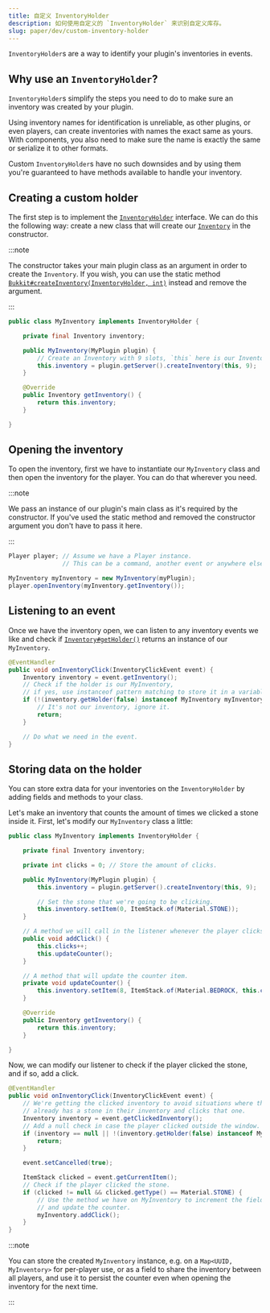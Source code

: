 ```yaml
---
title: 自定义 InventoryHolder
description: 如何使用自定义的 `InventoryHolder` 来识别自定义库存。
slug: paper/dev/custom-inventory-holder
---
```


`InventoryHolder`s are a way to identify your plugin's inventories in events.

## Why use an `InventoryHolder`?

`InventoryHolder`s simplify the steps you need to do to make sure an inventory was created by your plugin.

Using inventory names for identification is unreliable, as other plugins, or even players, can create inventories with names the exact same as yours.
With components, you also need to make sure the name is exactly the same or serialize it to other formats.

Custom `InventoryHolder`s have no such downsides and by using them you're guaranteed to have methods available to handle your inventory.

## Creating a custom holder

The first step is to implement the [`InventoryHolder`](jd:paper:org.bukkit.inventory.InventoryHolder) interface.
We can do this the following way: create a new class that will create our [`Inventory`](jd:paper:org.bukkit.inventory.Inventory) in the constructor.

:::note

The constructor takes your main plugin class as an argument in order to create the `Inventory`.
If you wish, you can use the static method [`Bukkit#createInventory(InventoryHolder, int)`](jd:paper:org.bukkit.Bukkit#createInventory(org.bukkit.inventory.InventoryHolder,int)) instead and remove the argument.

:::

```java title="MyInventory.java"
public class MyInventory implements InventoryHolder {

    private final Inventory inventory;

    public MyInventory(MyPlugin plugin) {
        // Create an Inventory with 9 slots, `this` here is our InventoryHolder.
        this.inventory = plugin.getServer().createInventory(this, 9);
    }

    @Override
    public Inventory getInventory() {
        return this.inventory;
    }

}
```

## Opening the inventory

To open the inventory, first we have to instantiate our `MyInventory` class and then open the inventory for the player.
You can do that wherever you need.

:::note

We pass an instance of our plugin's main class as it's required by the constructor. If you've used the static method and removed the constructor
argument you don't have to pass it here.

:::

```java
Player player; // Assume we have a Player instance.
               // This can be a command, another event or anywhere else you have a Player.

MyInventory myInventory = new MyInventory(myPlugin);
player.openInventory(myInventory.getInventory());
```

## Listening to an event

Once we have the inventory open, we can listen to any inventory events we like and check if
[`Inventory#getHolder()`](jd:paper:org.bukkit.inventory.Inventory#getHolder()) returns an instance of our `MyInventory`.

```java
@EventHandler
public void onInventoryClick(InventoryClickEvent event) {
    Inventory inventory = event.getInventory();
    // Check if the holder is our MyInventory,
    // if yes, use instanceof pattern matching to store it in a variable immediately.
    if (!(inventory.getHolder(false) instanceof MyInventory myInventory)) {
        // It's not our inventory, ignore it.
        return;
    }

    // Do what we need in the event.
}
```

## Storing data on the holder

You can store extra data for your inventories on the `InventoryHolder` by adding fields and methods to your class.

Let's make an inventory that counts the amount of times we clicked a stone inside it.
First, let's modify our `MyInventory` class a little:

```java title="MyInventory.java"
public class MyInventory implements InventoryHolder {

    private final Inventory inventory;

    private int clicks = 0; // Store the amount of clicks.

    public MyInventory(MyPlugin plugin) {
        this.inventory = plugin.getServer().createInventory(this, 9);

        // Set the stone that we're going to be clicking.
        this.inventory.setItem(0, ItemStack.of(Material.STONE));
    }

    // A method we will call in the listener whenever the player clicks the stone.
    public void addClick() {
        this.clicks++;
        this.updateCounter();
    }

    // A method that will update the counter item.
    private void updateCounter() {
        this.inventory.setItem(8, ItemStack.of(Material.BEDROCK, this.clicks));
    }

    @Override
    public Inventory getInventory() {
        return this.inventory;
    }

}
```

Now, we can modify our listener to check if the player clicked the stone, and if so, add a click.

```java
@EventHandler
public void onInventoryClick(InventoryClickEvent event) {
    // We're getting the clicked inventory to avoid situations where the player
    // already has a stone in their inventory and clicks that one.
    Inventory inventory = event.getClickedInventory();
    // Add a null check in case the player clicked outside the window.
    if (inventory == null || !(inventory.getHolder(false) instanceof MyInventory myInventory)) {
        return;
    }

    event.setCancelled(true);

    ItemStack clicked = event.getCurrentItem();
    // Check if the player clicked the stone.
    if (clicked != null && clicked.getType() == Material.STONE) {
        // Use the method we have on MyInventory to increment the field
        // and update the counter.
        myInventory.addClick();
    }
}
```

:::note

You can store the created `MyInventory` instance, e.g. on a `Map<UUID, MyInventory>` for per-player use, or as a field to share the inventory between
all players, and use it to persist the counter even when opening the inventory for the next time.

:::
